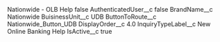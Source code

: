 <?xml version="1.0" encoding="UTF-8"?>
<CustomMetadata xmlns="http://soap.sforce.com/2006/04/metadata" xmlns:xsi="http://www.w3.org/2001/XMLSchema-instance" xmlns:xsd="http://www.w3.org/2001/XMLSchema">
    <label>Nationwide - OLB Help</label>
    <protected>false</protected>
    <values>
        <field>AuthenticatedUser__c</field>
        <value xsi:type="xsd:boolean">false</value>
    </values>
    <values>
        <field>BrandName__c</field>
        <value xsi:type="xsd:string">Nationwide</value>
    </values>
    <values>
        <field>BuisinessUnit__c</field>
        <value xsi:type="xsd:string">UDB</value>
    </values>
    <values>
        <field>ButtonToRoute__c</field>
        <value xsi:type="xsd:string">Nationwide_Button_UDB</value>
    </values>
    <values>
        <field>DisplayOrder__c</field>
        <value xsi:type="xsd:double">4.0</value>
    </values>
    <values>
        <field>InquiryTypeLabel__c</field>
        <value xsi:type="xsd:string">New Online Banking Help</value>
    </values>
    <values>
        <field>IsActive__c</field>
        <value xsi:type="xsd:boolean">true</value>
    </values>
</CustomMetadata>
